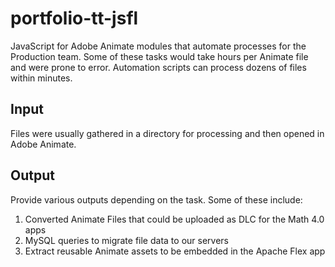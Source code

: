 # portfolio-tt-jsfl
JavaScript for Adobe Animate modules that automate processes for the Production team. Some of these tasks would take hours per Animate file and were prone to error. Automation scripts can process dozens of files within minutes.

## Input
Files were usually gathered in a directory for processing and then opened in Adobe Animate.

## Output
Provide various outputs depending on the task. Some of these include: 

1. Converted Animate Files that could be uploaded as DLC for the Math 4.0 apps
2. MySQL queries to migrate file data to our servers
3. Extract reusable Animate assets to be embedded in the Apache Flex app
